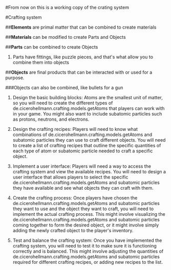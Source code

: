 #From now on this is a working copy of the crating system

#Crafting system

##**Elements** are primal matter that can be combined to create materials

##**Materials** can be modified to create Parts and Objects

##**Parts** can be combined to create Objects

1. Parts have fittings, like puzzle pieces, and that's what allow you to combine them into objects

##**Objects** are final products that can be interacted with or used for a purpose.

###Objects can also be combined, like bullets for a gun



1. Design the basic building blocks: Atoms are the smallest unit of matter, so you will need to create the different types of de.cicerohellmann.crafting.models.getAtoms that players can work with in your game. You might also want to include subatomic particles such as protons, neutrons, and electrons.


2. Design the crafting recipes: Players will need to know what combinations of de.cicerohellmann.crafting.models.getAtoms and subatomic particles they can use to craft different objects. You will need to create a list of crafting recipes that outline the specific quantities of each type of atom or subatomic particle needed to craft a specific object.


3. Implement a user interface: Players will need a way to access the crafting system and view the available recipes. You will need to design a user interface that allows players to select the specific de.cicerohellmann.crafting.models.getAtoms and subatomic particles they have available and see what objects they can craft with them.


4. Create the crafting process: Once players have chosen the de.cicerohellmann.crafting.models.getAtoms and subatomic particles they want to use and the object they want to craft, you will need to implement the actual crafting process. This might involve visualizing the de.cicerohellmann.crafting.models.getAtoms and subatomic particles coming together to form the desired object, or it might involve simply adding the newly crafted object to the player's inventory.


5. Test and balance the crafting system: Once you have implemented the crafting system, you will need to test it to make sure it is functioning correctly and is balanced. This might involve adjusting the quantities of de.cicerohellmann.crafting.models.getAtoms and subatomic particles required for different crafting recipes, or adding new recipes to the list.